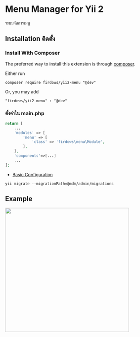 Menu Manager for Yii 2
======================
ระบบจัดการเมนู


Installation ติดตั้ง
-----------------

### Install With Composer

The preferred way to install this extension is through [composer](http://getcomposer.org/download/).

Either run

```
composer require firdows/yii2-menu "@dev"
```
Or, you may add

```
"firdows/yii2-menu" : "@dev"
```

### ตั้งค่าใน main.php


```php
return [
    ...
    'modules' => [
        'menu' => [
            'class' => 'firdows\menu\Module',
        ],
    ],
    'components'=>[...]
    ...
];
```

- [Basic Configuration](https://github.com/mdmsoft/yii2-admin/blob/master/docs/guide/configuration.md)
```
yii migrate --migrationPath=@mdm/admin/migrations
```


Example
-------
<img src="http://ikhlasservice.com/uploads/menu.png" width="400"/>